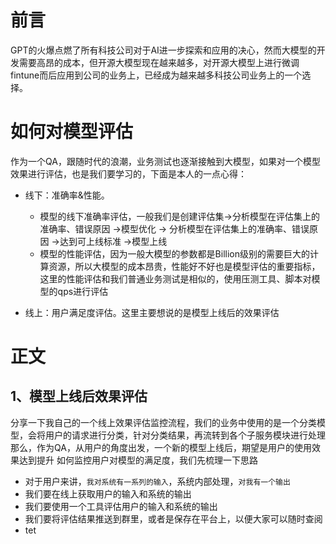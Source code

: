 前言
====
  GPT的火爆点燃了所有科技公司对于AI进一步探索和应用的决心，然而大模型的开发需要高昂的成本，但开源大模型现在越来越多，对开源大模型上进行微调
  fintune而后应用到公司的业务上，已经成为越来越多科技公司业务上的一个选择。
  
如何对模型评估
====
  作为一个QA，跟随时代的浪潮，业务测试也逐渐接触到大模型，如果对一个模型效果进行评估，也是我们要学习的，下面是本人的一点心得：
  *  线下：准确率&性能。
      *  模型的线下准确率评估，一般我们是创建评估集->分析模型在评估集上的准确率、错误原因 ->模型优化 -> 分析模型在评估集上的准确率、错误原因 ->达到可上线标准 ->模型上线
      *  模型的性能评估，因为一般大模型的参数都是Billion级别的需要巨大的计算资源，所以大模型的成本昂贵，性能好不好也是模型评估的重要指标，这里的性能评估和我们普通业务测试是相似的，使用压测工具、脚本对模型的qps进行评估

  *  线上：用户满足度评估。这里主要想说的是模型上线后的效果评估

正文
===
  1、模型上线后效果评估
  ---
   分享一下我自己的一个线上效果评估监控流程，我们的业务中使用的是一个分类模型，会将用户的请求进行分类，针对分类结果，再流转到各个子服务模块进行处理
   那么，作为QA，从用户的角度出发，一个新的模型上线后，期望是用户的使用效果达到提升
   如何监控用户对模型的满足度，我们先梳理一下思路
 *  对于用户来讲，`我对系统有一系列的输入`，系统内部处理，`对我有一个输出`
 *  我们要在线上获取用户的输入和系统的输出
 *  我们要使用一个工具评估用户的输入和系统的输出
 *  我们要将评估结果推送到群里，或者是保存在平台上，以便大家可以随时查阅
 *  tet
 
 
  

  
  
  
